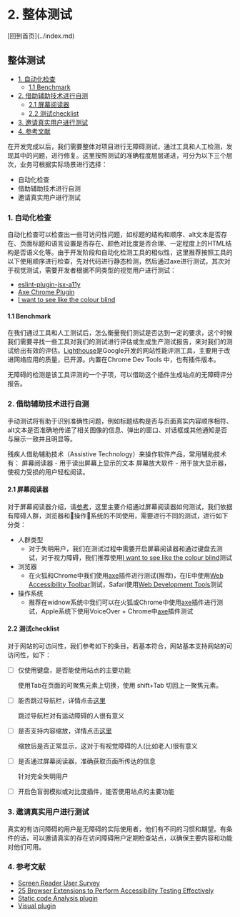 # 2. 整体测试

\[回到首页\]\(../index.md\)

## 整体测试

* [1. 自动化检查](testing.md#1-自动化检查)
  * [1.1 Benchmark](testing.md#11-benchmark)
* [2. 借助辅助技术进行自测](testing.md#2-借助辅助技术进行自测)
  * [2.1 屏幕阅读器](testing.md#21-屏幕阅读器)
  * [2.2 测试checklist](testing.md#22-测试checklist)
* [3. 邀请真实用户进行测试](testing.md#3-邀请真实用户进行测试)
* [4. 参考文献](testing.md#4-参考文献)

在开发完成以后，我们需要整体对项目进行无障碍测试，通过工具和人工检测，发现其中的问题，进行修复。这里按照测试的准确程度层层递进，可分为以下三个层次，业务可根据实际场景进行选择：

* 自动化检查
* 借助辅助技术进行自测
* 邀请真实用户进行测试

### 1. 自动化检查

自动化检查可以检查出一些可访问性问题，如标题的结构和顺序、alt文本是否存在、页面标题和语言设置是否存在、颜色对比度是否合理、一定程度上的HTML结构是否语义化等。由于开发阶段和自动化检测工具的相似性，这里推荐按照工具的以下使用顺序进行检查，先对代码进行静态检测，然后通过axe进行测试，其次对于视觉测试，需要开发者根据不同类型的视觉用户进行测试：

* [eslint-plugin-jsx-a11y](develop.md)
* [Axe Chrome Plugin](develop.md)
* [I want to see like the colour blind](develop.md)

#### 1.1 Benchmark

在我们通过工具和人工测试后，怎么衡量我们测试是否达到一定的要求，这个时候我们需要寻找一些工具对我们的测试进行评估或生成生产测试报告，来对我们的测试给出有效的评估。[Lighthouse](https://developers.google.com/web/tools/lighthouse/)是Google开发的网站性能评测工具，主要用于改进网络应用的质量，已开源。内置在Chrome Dev Tools 中，也有插件版本。

无障碍的检测是该工具评测的一个子项，可以借助这个插件生成站点的无障碍评分报告。

### 2. 借助辅助技术进行自测

手动测试将有助于识别准确性问题，例如标题结构是否与页面真实内容顺序相符、alt文本是否准确地传递了相关图像的信息、弹出的窗口、对话框或其他通知是否与展示一致并且明显等。

残疾人借助辅助技术（Assistive Technology）来操作软件产品，常用辅助技术有： 屏幕阅读器 - 用于读出屏幕上显示的文本 屏幕放大软件 - 用于放大显示器，使视力受损的用户轻松阅读。

#### 2.1 屏幕阅读器

对于屏幕阅读器介绍，请[参考](../yi-bei-jing-jie-shao/basics.md)，这里主要介绍通过屏幕阅读器如何测试，我们依据有障碍人群，浏览器和操作系统的不同使用，需要进行不同的测试，进行如下分类：

* 人群类型
  * 对于失明用户，我们在测试过程中需要开启屏幕阅读器和通过键盘去测试，对于视力障碍，我们推荐使用[I want to see like the colour blind](develop.md)测试
* 浏览器
  * 在火狐和Chrome中我们使用[axe](develop.md)插件进行测试\(推荐\)，在IE中使用[Web Accessibility Toolbar](https://developer.paciellogroup.com/resources/wat/)测试，Safari使用[Web Development Tools](https://developer.apple.com/safari/tools/)测试
* 操作系统
  * 推荐在widnow系统中我们可以在火狐或Chrome中使用[axe](develop.md)插件进行测试，Apple系统下使用VoiceOver + Chrome中[axe](develop.md)插件测试

#### 2.2 测试checklist

对于网站的可访问性，我们参考如下的条目，若基本符合，网站基本支持网站的可访问性，如下：

* [ ] 仅使用键盘，是否能使用站点的主要功能

  使用Tab在页面的可聚焦元素上切换，使用 shift+Tab 切回上一聚焦元素。

* [ ] 能否跳过导航栏，详情点击[这里](../er-wu-zhang-ai-gai-zao/content-creation/page1.md)

  跳过导航栏对有运动障碍的人很有意义

* [ ] 是否支持内容缩放，详情点击[这里](https://aerolab.co/blog/web-accessibility/)

  缩放后是否正常显示，这对于有视觉障碍的人\(比如老人\)很有意义

* [ ] 是否通过屏幕阅读器，准确获取页面所传达的信息

  针对完全失明用户

* [ ] 开启色盲弱模拟或对比度插件，能否使用站点的主要功能

### 3. 邀请真实用户进行测试

真实的有访问障碍的用户是无障碍的实际使用者，他们有不同的习惯和期望。有条件的话，可以邀请真实的存在访问障碍用户定期检查站点，以确保主要内容和功能对他们可用。

### 4. 参考文献

* [Screen Reader User Survey](https://webaim.org/projects/screenreadersurvey7/)
* [25 Browser Extensions to Perform Accessibility Testing Effectively](https://www.digitala11y.com/accessibility-plug-ins-ie-chrome-firefox-browsers/)
* [Static code Analysis plugin](https://github.com/evcohen/eslint-plugin-jsx-a11y)
* [Visual plugin](https://websitecreationworkshop.com/blog/design-tips/see-like-color-blind/)

